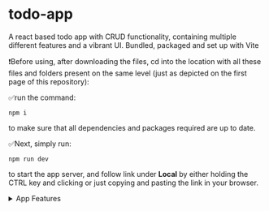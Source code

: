 # todo-app
A react based todo app with CRUD functionality, containing multiple different features and a vibrant UI. Bundled, packaged and set up with Vite

❗Before using, after downloading the files, cd into the location with all these files and folders present on the same level (just as depicted on the first page of this repository):

✅run the command:
```
npm i
```

to make sure that all dependencies and packages required are up to date.

✅Next, simply run:

```
npm run dev
```

to start the app server, and follow link under **Local** by either holding the CTRL key and clicking or just copying and pasting the link in your browser.

<details>

<summary>App Features</summary>

✅Clean and user friendly UI with notifications and prompts for actions made.

✅Add and edit tasks with optional descriptions.

✅Delete functionality for tasks.

✅Persistent Storage of data (Tasks added are not lost even after refreshing the page, and they are saved to local storage).

</details>
